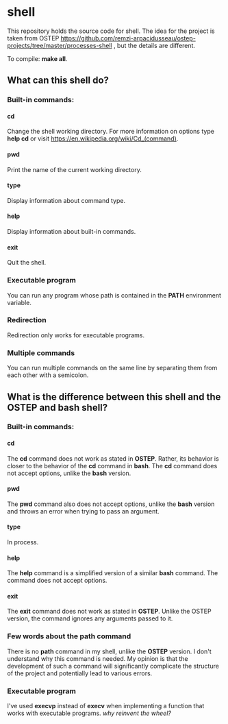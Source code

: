 # shell
This repository holds the source code for shell. The idea for the project is taken from OSTEP https://github.com/remzi-arpacidusseau/ostep-projects/tree/master/processes-shell , but the details are different.

To compile: **make all**.

## What can this shell do?
### Built-in commands:
#### cd
Change the shell working directory. For more information on options type **help cd** or visit https://en.wikipedia.org/wiki/Cd_(command).
#### pwd
Print the name of the current working directory.
#### type 
Display information about command type.
#### help
Display information about built-in commands.
#### exit
Quit the shell.
### Executable program
You can run any program whose path is contained in the **PATH** environment variable.
### Redirection
Redirection only works for executable programs.
### Multiple commands
You can run multiple commands on the same line by separating them from each other with a semicolon.
## What is the difference between this shell and the OSTEP and bash shell?
### Built-in commands:
#### cd
The **cd** command does not work as stated in **OSTEP**. Rather, its behavior is closer to the behavior of the **cd** command in **bash**. The **cd** command does not accept options, unlike the **bash** version.
#### pwd
The **pwd** command also does not accept options, unlike the **bash** version and throws an error when trying to pass an argument.
#### type
In process.
#### help
The **help** command is a simplified version of a similar **bash** command. The command does not accept options.
#### exit
The **exit** command does not work as stated in **OSTEP**. Unlike the OSTEP version, the command ignores any arguments passed to it.
### Few words about the path command
There is no **path** command in my shell, unlike the **OSTEP** version. I don't understand why this command is needed. My opinion is that the development of such a command will significantly complicate the structure of the project and potentially lead to various errors.
### Executable program
I've used **execvp** instead of **execv** when implementing a function that works with executable programs. *why reinvent the wheel?*

